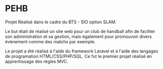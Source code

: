 # PEHB
Projet Réalisé dans le cadre du BTS - SIO option SLAM. 

Le but était de réalisé un site web pour un club de handball afin de faciliter son administration et sa gestion, mais également pour promouvoir divers évènement comme des matchs par exemple.

Le projet a été réalisé à l'aide du framework Laravel et à l'aide des langages de programation HTML/CSS/PHP/SQL. Ce fut le premier projet réalisé en apprentissage des règles MVC.
